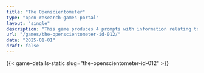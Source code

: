 ```yaml
---
title: "The Openscientometer"
type: "open-research-games-portal"
layout: "single"
description: "This game produces 4 prompts with information relating to Open Science and they correspond to a numerical value. The player can click on each prompt in order..."
url: "/games/the-openscientometer-id-012/"
date: "2025-01-01"
draft: false
---
```


{{< game-details-static slug="the-openscientometer-id-012" >}}

